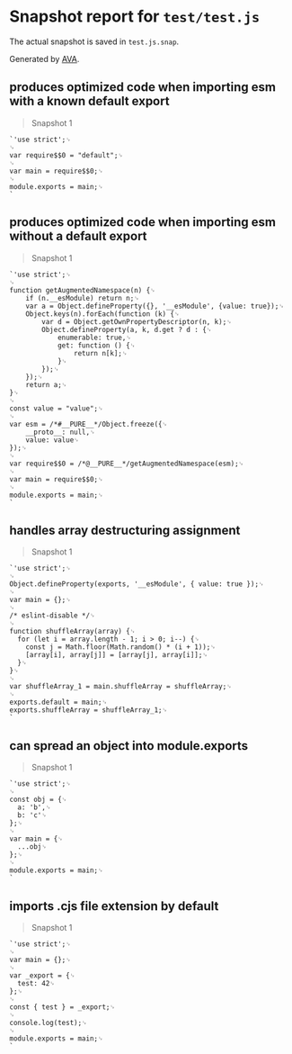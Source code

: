 # Snapshot report for `test/test.js`

The actual snapshot is saved in `test.js.snap`.

Generated by [AVA](https://avajs.dev).

## produces optimized code when importing esm with a known default export

> Snapshot 1

    `'use strict';␊
    ␊
    var require$$0 = "default";␊
    ␊
    var main = require$$0;␊
    ␊
    module.exports = main;␊
    `

## produces optimized code when importing esm without a default export

> Snapshot 1

    `'use strict';␊
    ␊
    function getAugmentedNamespace(n) {␊
    	if (n.__esModule) return n;␊
    	var a = Object.defineProperty({}, '__esModule', {value: true});␊
    	Object.keys(n).forEach(function (k) {␊
    		var d = Object.getOwnPropertyDescriptor(n, k);␊
    		Object.defineProperty(a, k, d.get ? d : {␊
    			enumerable: true,␊
    			get: function () {␊
    				return n[k];␊
    			}␊
    		});␊
    	});␊
    	return a;␊
    }␊
    ␊
    const value = "value";␊
    ␊
    var esm = /*#__PURE__*/Object.freeze({␊
    	__proto__: null,␊
    	value: value␊
    });␊
    ␊
    var require$$0 = /*@__PURE__*/getAugmentedNamespace(esm);␊
    ␊
    var main = require$$0;␊
    ␊
    module.exports = main;␊
    `

## handles array destructuring assignment

> Snapshot 1

    `'use strict';␊
    ␊
    Object.defineProperty(exports, '__esModule', { value: true });␊
    ␊
    var main = {};␊
    ␊
    /* eslint-disable */␊
    ␊
    function shuffleArray(array) {␊
      for (let i = array.length - 1; i > 0; i--) {␊
        const j = Math.floor(Math.random() * (i + 1));␊
        [array[i], array[j]] = [array[j], array[i]];␊
      }␊
    }␊
    ␊
    var shuffleArray_1 = main.shuffleArray = shuffleArray;␊
    ␊
    exports.default = main;␊
    exports.shuffleArray = shuffleArray_1;␊
    `

## can spread an object into module.exports

> Snapshot 1

    `'use strict';␊
    ␊
    const obj = {␊
      a: 'b',␊
      b: 'c'␊
    };␊
    ␊
    var main = {␊
      ...obj␊
    };␊
    ␊
    module.exports = main;␊
    `

## imports .cjs file extension by default

> Snapshot 1

    `'use strict';␊
    ␊
    var main = {};␊
    ␊
    var _export = {␊
      test: 42␊
    };␊
    ␊
    const { test } = _export;␊
    ␊
    console.log(test);␊
    ␊
    module.exports = main;␊
    `
